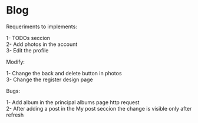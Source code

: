 # Blog  

Requeriments to implements:

1- TODOs seccion  
2- Add photos in the account  
3- Edit the profile  

Modify:

1- Change the back and delete button in photos    
3- Change the register design page

  
Bugs:  

1- Add album in the principal albums page http request  
2- After adding a post in the My post seccion the change is visible only after refresh
